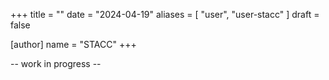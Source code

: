 +++
title = ""
date = "2024-04-19"
aliases = [ "user", "user-stacc" ]
draft = false

[author]
name = "STACC"
+++

<!--
<center>
<div>
    <img class="avatar" src="{{ .picture }}"/>
    <h2>Welcome {{.nickname}}</h2>
</div>
</center> -->
<script>
    <button id="authorize_button" onclick="handleAuthClick()">Sign In</button>
</script>

-- work in progress --
